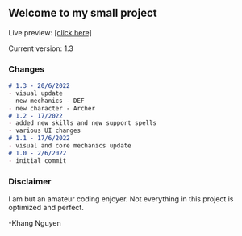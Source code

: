 ## Welcome to my small project

Live preview: [[click here]](https://thaykhangne.github.io/a-simple-rpg/)

Current version: 1.3

### Changes


```markdown
# 1.3 - 20/6/2022
- visual update
- new mechanics - DEF
- new character - Archer
# 1.2 - 17/2022
- added new skills and new support spells
- various UI changes
# 1.1 - 17/6/2022
- visual and core mechanics update
# 1.0 - 2/6/2022
- initial commit

```

### Disclaimer

I am but an amateur coding enjoyer. Not everything in this project is optimized and perfect.

-Khang Nguyen
